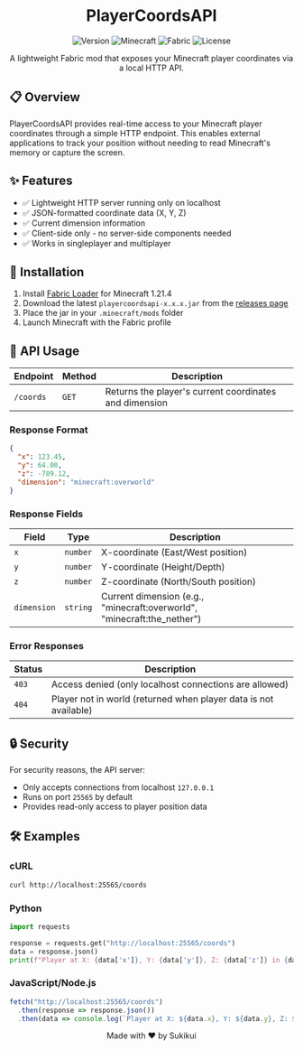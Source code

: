 <div align="center">

# PlayerCoordsAPI

![Version](https://img.shields.io/badge/version-1.0.0-blue)
![Minecraft](https://img.shields.io/badge/Minecraft-1.21.4-green)
![Fabric](https://img.shields.io/badge/Fabric-0.16.10-orange)
![License](https://img.shields.io/badge/license-MIT-yellow)

A lightweight Fabric mod that exposes your Minecraft player coordinates via a local HTTP API.

</div>

## 📋 Overview

PlayerCoordsAPI provides real-time access to your Minecraft player coordinates through a simple HTTP endpoint. This enables external applications to track your position without needing to read Minecraft's memory or capture the screen.

## ✨ Features

- ✅ Lightweight HTTP server running only on localhost
- ✅ JSON-formatted coordinate data (X, Y, Z)
- ✅ Current dimension information
- ✅ Client-side only - no server-side components needed
- ✅ Works in singleplayer and multiplayer

## 🚀 Installation

1. Install [Fabric Loader](https://fabricmc.net/use/) for Minecraft 1.21.4
2. Download the latest `playercoordsapi-x.x.x.jar` from the [releases page](https://github.com/Sukikui/PlayerCoordsAPI/releases)
3. Place the jar in your `.minecraft/mods` folder
4. Launch Minecraft with the Fabric profile

## 🔌 API Usage

| Endpoint  | Method | Description                                            |
|-----------|--------|--------------------------------------------------------|
| `/coords` | `GET`  | Returns the player's current coordinates and dimension |

### Response Format

```json
{
  "x": 123.45,
  "y": 64.00,
  "z": -789.12,
  "dimension": "minecraft:overworld"
}
```

### Response Fields

| Field       | Type     | Description                                                             |
|-------------|----------|-------------------------------------------------------------------------|
| `x`         | `number` | X-coordinate (East/West position)                                       |
| `y`         | `number` | Y-coordinate (Height/Depth)                                             |
| `z`         | `number` | Z-coordinate (North/South position)                                     |
| `dimension` | `string` | Current dimension (e.g., "minecraft:overworld", "minecraft:the_nether") |

### Error Responses

| Status  | Description                                                      |
|---------|------------------------------------------------------------------|
| `403`   | Access denied (only localhost connections are allowed)           |
| `404`   | Player not in world (returned when player data is not available) |

## 🔒 Security

For security reasons, the API server:
- Only accepts connections from localhost `127.0.0.1`
- Runs on port `25565` by default
- Provides read-only access to player position data

## 🛠️ Examples

### cURL
```bash
curl http://localhost:25565/coords
```

### Python
```python
import requests

response = requests.get("http://localhost:25565/coords")
data = response.json()
print(f"Player at X: {data['x']}, Y: {data['y']}, Z: {data['z']} in {data['dimension']}")
```

### JavaScript/Node.js
```javascript
fetch("http://localhost:25565/coords")
  .then(response => response.json())
  .then(data => console.log(`Player at X: ${data.x}, Y: ${data.y}, Z: ${data.z} in ${data.dimension}`));
```

<div align="center">
Made with ❤️ by Sukikui
</div>